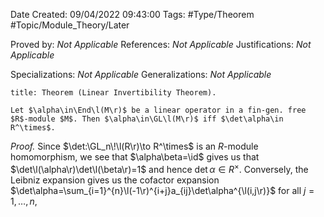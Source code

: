 <div class="topSpace"></div>

Date Created: 09/04/2022 09:43:00
Tags: #Type/Theorem #Topic/Module_Theory/Later

Proved by: <i>Not Applicable</i>
References: <i>Not Applicable</i>
Justifications: <i>Not Applicable</i>

Specializations: <i>Not Applicable</i>
Generalizations: <i>Not Applicable</i>

``` ad-Theorem
title: Theorem (Linear Invertibility Theorem).

Let $\alpha\in\End\l(M\r)$ be a linear operator in a fin-gen. free $R$-module $M$. Then $\alpha\in\GL\l(M\r)$ iff $\det\alpha\in R^\times$.

```

<i>Proof.</i> Since $\det:\GL_n\!\l(R\r)\to R^\times$ is an $R$-module homomorphism, we see that $\alpha\beta=\id$ gives us that $\det\l(\alpha\r)\det\l(\beta\r)=1$ and hence $\det\alpha\in R^\times$. Conversely, the Leibniz expansion gives us the cofactor expansion $\det\alpha=\sum_{i=1}^{n}\l(-1\r)^{i+j}a_{ij}\det\alpha^{\l(i,j\r)}$ for all $j=1,\dots,n$, 
